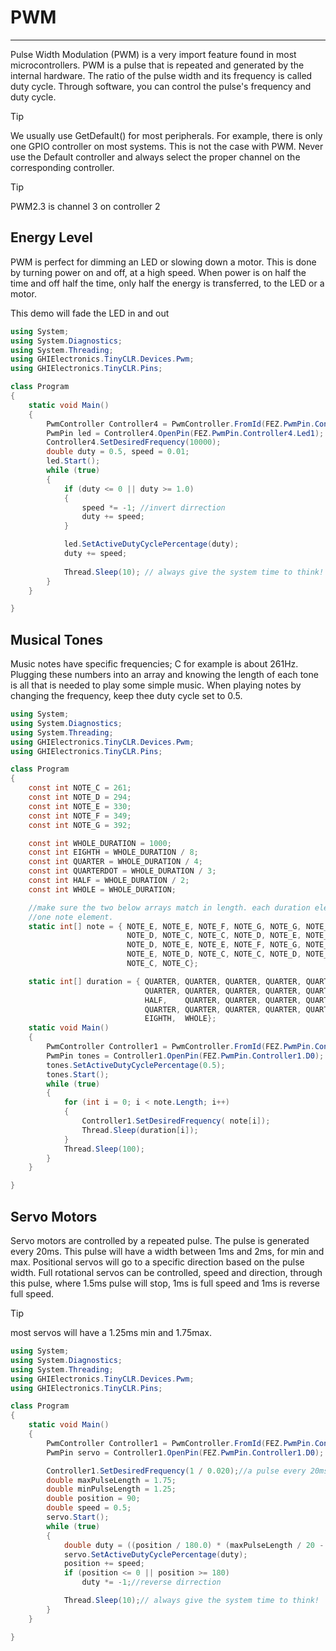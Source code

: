 # PWM
---
Pulse Width Modulation (PWM) is a very import feature found in most microcontrollers. PWM is a pulse that is repeated and generated by the internal hardware. The ratio of the pulse width and its frequency is called duty cycle. Through software, you can control the pulse's frequency and duty cycle.

> [!Tip]
> We usually use GetDefault() for most peripherals. For example, there is only one GPIO controller on most systems. This is not the case with PWM. Never use the Default controller and  always select the proper channel on the corresponding controller.

> [!Tip]
> PWM2.3 is channel 3 on controller 2

## Energy Level
PWM is perfect for dimming an LED or slowing down a motor. This is done by turning power on and off, at a high speed. When power is on half the time and off half the time, only half the energy is transferred, to the LED or a motor.

This demo will fade the LED in and out

```csharp
using System;
using System.Diagnostics;
using System.Threading;
using GHIElectronics.TinyCLR.Devices.Pwm;
using GHIElectronics.TinyCLR.Pins;

class Program
{
    static void Main()
    {
        PwmController Controller4 = PwmController.FromId(FEZ.PwmPin.Controller4.Id);
        PwmPin led = Controller4.OpenPin(FEZ.PwmPin.Controller4.Led1);
        Controller4.SetDesiredFrequency(10000);
        double duty = 0.5, speed = 0.01;
        led.Start();
        while (true)
        {
            if (duty <= 0 || duty >= 1.0)
            {
                speed *= -1; //invert dirrection
                duty += speed;
            }

            led.SetActiveDutyCyclePercentage(duty);
            duty += speed;
            
            Thread.Sleep(10); // always give the system time to think!
        }
    }

}   
```

## Musical Tones
Music notes have specific frequencies; C for example is about 261Hz. Plugging these numbers into an array and knowing the length of each tone is all that is needed to play some simple music. When playing notes by changing the frequency, keep thee duty cycle set to 0.5.

```csharp
using System;
using System.Diagnostics;
using System.Threading;
using GHIElectronics.TinyCLR.Devices.Pwm;
using GHIElectronics.TinyCLR.Pins;

class Program
{
    const int NOTE_C = 261;
    const int NOTE_D = 294;
    const int NOTE_E = 330;
    const int NOTE_F = 349;
    const int NOTE_G = 392;

    const int WHOLE_DURATION = 1000;
    const int EIGHTH = WHOLE_DURATION / 8;
    const int QUARTER = WHOLE_DURATION / 4;
    const int QUARTERDOT = WHOLE_DURATION / 3;
    const int HALF = WHOLE_DURATION / 2;
    const int WHOLE = WHOLE_DURATION;

    //make sure the two below arrays match in length. each duration element corresponds to
    //one note element.
    static int[] note = { NOTE_E, NOTE_E, NOTE_F, NOTE_G, NOTE_G, NOTE_F, NOTE_E,
                          NOTE_D, NOTE_C, NOTE_C, NOTE_D, NOTE_E, NOTE_E, NOTE_D,
                          NOTE_D, NOTE_E, NOTE_E, NOTE_F, NOTE_G, NOTE_G, NOTE_F,
                          NOTE_E, NOTE_D, NOTE_C, NOTE_C, NOTE_D, NOTE_E, NOTE_D,
                          NOTE_C, NOTE_C};

    static int[] duration = { QUARTER, QUARTER, QUARTER, QUARTER, QUARTER, QUARTER,    QUARTER,
                              QUARTER, QUARTER, QUARTER, QUARTER, QUARTER, QUARTERDOT, EIGHTH,
                              HALF,    QUARTER, QUARTER, QUARTER, QUARTER, QUARTER,    QUARTER,
                              QUARTER, QUARTER, QUARTER, QUARTER, QUARTER, QUARTER,    QUARTERDOT,
                              EIGHTH,  WHOLE};
    static void Main()
    {
        PwmController Controller1 = PwmController.FromId(FEZ.PwmPin.Controller1.Id);
        PwmPin tones = Controller1.OpenPin(FEZ.PwmPin.Controller1.D0);
        tones.SetActiveDutyCyclePercentage(0.5);
        tones.Start();
        while (true)
        {
            for (int i = 0; i < note.Length; i++)
            {
                Controller1.SetDesiredFrequency( note[i]);
                Thread.Sleep(duration[i]);
            }
            Thread.Sleep(100);
        }
    }

}   
```

## Servo Motors
Servo motors are controlled by a repeated pulse. The pulse is generated every 20ms. This pulse will have a width between 1ms and 2ms, for min and max. Positional servos will go to a specific direction based on the pulse width. Full rotational servos can be controlled, speed and direction, through this pulse, where 1.5ms pulse will stop, 1ms is full speed and 1ms is reverse full speed. 

> [!Tip]
> most servos will have a 1.25ms min and 1.75max.

```csharp
using System;
using System.Diagnostics;
using System.Threading;
using GHIElectronics.TinyCLR.Devices.Pwm;
using GHIElectronics.TinyCLR.Pins;

class Program
{
    static void Main()
    {
        PwmController Controller1 = PwmController.FromId(FEZ.PwmPin.Controller1.Id);
        PwmPin servo = Controller1.OpenPin(FEZ.PwmPin.Controller1.D0);

        Controller1.SetDesiredFrequency(1 / 0.020);//a pulse every 20ms
        double maxPulseLength = 1.75;
        double minPulseLength = 1.25;
        double position = 90;
        double speed = 0.5;
        servo.Start();
        while (true)
        {
            double duty = ((position / 180.0) * (maxPulseLength / 20 - minPulseLength / 20)) + minPulseLength / 20;
            servo.SetActiveDutyCyclePercentage(duty);
            position += speed;
            if (position <= 0 || position >= 180)
                duty *= -1;//reverse dirrection

            Thread.Sleep(10);// always give the system time to think!
        }
    }

}   
```
